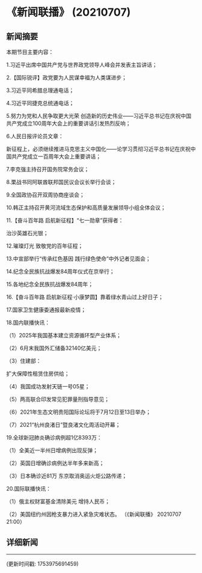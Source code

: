 # 《新闻联播》 (20210707)

## 新闻摘要

本期节目主要内容：


1.习近平出席中国共产党与世界政党领导人峰会并发表主旨讲话；


2.【国际锐评】政党要为人民谋幸福为人类谋进步；


3.习近平同希腊总理通电话；


4.习近平同捷克总统通电话；


5.努力为党和人民争取更大光荣 创造新的历史伟业——习近平总书记在庆祝中国共产党成立100周年大会上的重要讲话引发热烈反响；


6.人民日报评论员文章：

新征程上，必须继续推进马克思主义中国化——论学习贯彻习近平总书记在庆祝中国共产党成立一百周年大会上重要讲话；


7.李克强主持召开国务院常务会议；


8.栗战书同阿联酋联邦国民议会议长举行会谈；


9.全国政协召开双周协商座谈会；


10.韩正主持召开黄河流域生态保护和高质量发展领导小组全体会议；


11.【奋斗百年路 启航新征程】“七一勋章”获得者：

治沙英雄石光银；


12.璀璨灯光 致敬党的百年征程；


13.中宣部举行“传承红色基因 践行绿色使命”中外记者见面会；


14.纪念全民族抗战爆发84周年仪式在京举行；


15.各地纪念全民族抗战爆发84周年；


16.【奋斗百年路 启航新征程·小康梦圆】靠着绿水青山过上好日子；


17.国家卫生健康委通报最新疫情；


18.国内联播快讯：


（1）2025年我国基本建立资源循环型产业体系；


（2）6月末我国外汇储备32140亿美元；


（3）住建部：

扩大保障性租赁住房供给；


（4）我国成功发射天链一号05星；


（5）两高联合印发常见犯罪量刑指导意见；


（6）2021年生态文明贵阳国际论坛将于7月12日至13日举办；


（7）2021“杭州良渚日”暨良渚文化周活动开幕；


19.全球新冠肺炎确诊病例超1亿8393万：


（1）全美近一半州日增病例出现反弹；


（2）英国日增确诊病例达半年多来新高；


（3）日本确诊近81万 东京取消奥运火炬公路传递；


20.国际联播快讯：


（1）俄主权财富基金清除美元 增持人民币；


（2）美国纽约州因枪支暴力进入紧急灾难状态。
（《新闻联播》 20210707 21:00）

## 详细新闻

---

(更新时间戳: 1753975691459)

